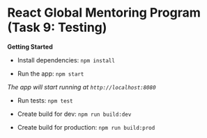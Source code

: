 # React Global Mentoring Program (Task 9: Testing)

**Getting Started**

- Install dependencies:
`npm install`

-  Run the app:
`npm start`

*The app will start running at `http://localhost:8080`*

-  Run tests:
`npm test`

-  Create build for dev:
`npm run build:dev`

-  Create build for production:
`npm run build:prod`